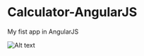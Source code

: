 # Calculator-AngularJS
My fist app in AngularJS

![Alt text](/screenshots/v0.1.jpg?raw=true "AngularJS Calculator")
